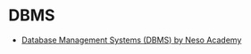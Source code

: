 # DBMS
*   [Database Management Systems (DBMS) by Neso Academy](https://www.youtube.com/playlist?list=PLBlnK6fEyqRiyryTrbKHX1Sh9luYI0dhX) 